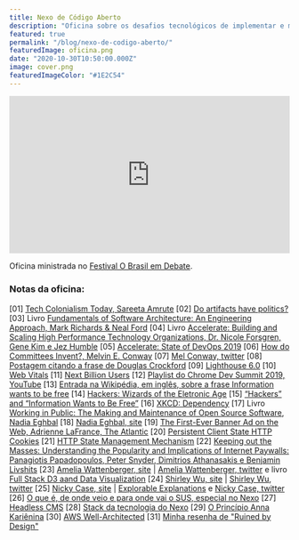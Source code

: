 ```yaml
---
title: Nexo de Código Aberto
description: "Oficina sobre os desafios tecnológicos de implementar e manter sistemas de software com uma redação digital"
featured: true
permalink: "/blog/nexo-de-codigo-aberto/"
featuredImage: oficina.png
date: "2020-10-30T10:50:00.000Z"
image: cover.png
featuredImageColor: "#1E2C54"
---
```

<style>.embed-container { position: relative; padding-bottom: 56.25%; height: 0; overflow: hidden; max-width: 100%; } .embed-container iframe, .embed-container object, .embed-container embed { position: absolute; top: 0; left: 0; width: 100%; height: 100%; }</style><div class='embed-container'>
<iframe width="560" height="315" src="https://www.youtube.com/embed/rdpReYuxI5M" frameborder="0" allow="accelerometer; autoplay; encrypted-media; gyroscope; picture-in-picture" allowfullscreen></iframe>
</div>

Oficina ministrada no [Festival O Brasil em Debate](https://eventos.nexojornal.com.br/festival/).

### Notas da oficina:

[01] [Tech Colonialism Today, Sareeta Amrute](https://points.datasociety.net/tech-colonialism-today-9633a9cb00ad)
[02] [Do artifacts have politics?](https://www.cc.gatech.edu/~beki/cs4001/Winner.pdf)
[03] Livro [Fundamentals of Software Architecture: An Engineering Approach, Mark Richards & Neal Ford](https://www.oreilly.com/library/view/fundamentals-of-software/9781492043447/)
[04] Livro [Accelerate: Building and Scaling High Performance Technology Organizations, Dr. Nicole Forsgren, Gene Kim e Jez Humble](https://www.infoq.com/articles/book-review-accelerate/)
[05] [Accelerate: State of DevOps 2019](https://services.google.com/fh/files/misc/state-of-devops-2019.pdf)
[06] [How do Committees Invent?, Melvin E. Conway](http://www.melconway.com/Home/Committees_Paper.html)
[07] [Mel Conway, twitter](https://twitter.com/conways_law)
[08] [Postagem citando a frase de Douglas Crockford](https://remysharp.com/2016/01/20/why-i-love-working-with-the-web)
[09] [Lighthouse 6.0](https://web.dev/lighthouse-whats-new-6.0/)
[10] [Web Vitals](https://web.dev/vitals/)
[11] [Next Billion Users](/blog/next-billion-users/)
[12] [Playlist do Chrome Dev Summit 2019, YouTube](https://www.youtube.com/watch?v=F1UP7wRCPH8&list=PLNYkxOF6rcIDA1uGhqy45bqlul0VcvKMr)
[13] [Entrada na Wikipédia, em inglês, sobre a frase Information wants to be free](https://en.wikipedia.org/wiki/Information_wants_to_be_free)
[14] [Hackers: Wizards of the Eletronic Age](https://www.imdb.com/title/tt1191116/)
[15] [“Hackers” and “Information Wants to Be Free”](https://medium.com/backchannel/the-definitive-story-of-information-wants-to-be-free-a8d95427641c#.y7d0amvr3)
[16] [XKCD: Dependency](https://xkcd.com/2347/)
[17] Livro [Working in Public: The Making and Maintenance of Open Source Software, Nadia Eghbal](https://highlighter.com/book/)
[18] [Nadia Eghbal, site](https://nadiaeghbal.com/working-in-public:-the-making-and-maintenance-of-open-source-software-TJiT9B4)
[19] [The First-Ever Banner Ad on the Web, Adrienne LaFrance, The Atlantic](https://www.theatlantic.com/technology/archive/2017/04/the-first-ever-banner-ad-on-the-web/523728/)
[20] [Persistent Client State HTTP Cookies](https://curl.haxx.se/rfc/cookie_spec.html)
[21] [HTTP State Management Mechanism](https://tools.ietf.org/html/rfc6265)
[22] [Keeping out the Masses: Understanding the Popularity and Implications of Internet Paywalls: Panagiotis Papadopoulos, Peter Snyder, Dimitrios Athanasakis e Benjamin Livshits](https://arxiv.org/abs/1903.01406)
[23] [Amelia Wattenberger, site](https://wattenberger.com/) | [Amelia Wattenberger, twitter](https://twitter.com/wattenberger) e livro [Full Stack D3 aand Data Visualization](https://www.newline.co/fullstack-d3)
[24] [Shirley Wu, site](https://sxywu.com/) | [Shirley Wu, twitter](https://twitter.com/sxywu)
[25] [Nicky Case, site](https://ncase.me/) | [Explorable Explanations](https://explorabl.es/) e [Nicky Case, twitter](https://twitter.com/ncasenmare)
[26] [O que é, de onde veio e para onde vai o SUS, especial no Nexo](https://www.nexojornal.com.br/especial/2020/04/28/O-passado-o-presente-e-o-futuro-do-SUS-para-ler-guardar-e-consultar)
[27] [Headless CMS](https://www.coredna.com/blogs/headless-vs-decoupled-cms)
[28] [Stack da tecnologia do Nexo](https://github.com/Nexo-Tec/stack)
[29] [O Princípio Anna Kariênina](/blog/o-principio-anna-karienina/)
[30] [AWS Well-Architected](https://aws.amazon.com/pt/architecture/well-architected/?wa-lens-whitepapers.sort-by=item.additionalFields.sortDate&wa-lens-whitepapers.sort-order=desc)
[31] [Minha resenha de "Ruined by Design"](https://brasil.uxdesign.cc/ruined-by-design-um-livro-mais-do-que-necess%C3%A1rio-9a4026ee110e)